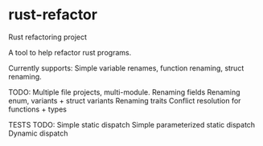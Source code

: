 # rust-refactor
Rust refactoring project

A tool to help refactor rust programs.

Currently supports:
Simple variable renames, function renaming, struct renaming.

TODO:
Multiple file projects, multi-module.
Renaming fields
Renaming enum, variants + struct variants
Renaming traits
Conflict resolution for functions + types

TESTS TODO:
Simple static dispatch
Simple parameterized static dispatch
Dynamic dispatch
